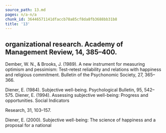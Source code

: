 ```yaml
---
source_path: 13.md
pages: n/a-n/a
chunk_id: 36446571141dfaccb78a85cf8da8fb3688bb31b8
title: '13'
---
```

## organizational research. Academy of Management Review, 14, 385–400.

Dember, W. N., & Brooks, J. (1989). A new instrument for measuring optimism and pessimism: Test-retest reliability and relations with happiness and religious commitment. Bulletin of the Psychonomic Society, 27, 365–366.

Diener, E. (1984). Subjective well-being. Psychological Bulletin, 95, 542–575. Diener, E. (1994). Assessing subjective well-being: Progress and opportunities. Social Indicators

Research, 31, 103–157.

Diener, E. (2000). Subjective well-being: The science of happiness and a proposal for a national

